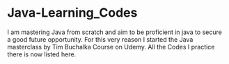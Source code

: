 # Java-Learning_Codes
I am mastering Java from scratch and aim to be proficient in java to secure a good future opportunity. For this very reason I started the Java masterclass by Tim Buchalka Course on Udemy. All the Codes I practice there is now listed here.
